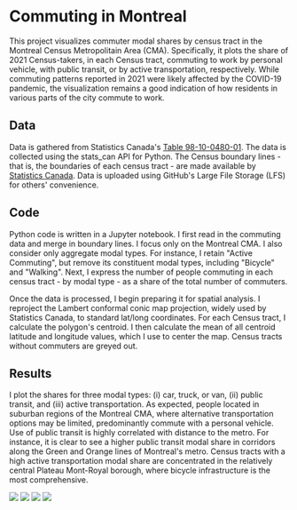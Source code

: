 # Commuting in Montreal
This project visualizes commuter modal shares by census tract in the Montreal Census Metropolitain Area (CMA). Specifically, it plots the share of 2021 Census-takers, in each Census tract, commuting to work by personal vehicle, with public transit, or by active transportation, respectively. While commuting patterns reported in 2021 were likely affected by the COVID-19 pandemic, the visualization remains a good indication of how residents in various parts of the city commute to work.

## Data
Data is gathered from Statistics Canada's [Table 98-10-0480-01](https://www150.statcan.gc.ca/t1/tbl1/en/tv.action?pid=9810048001). The data is collected using the stats_can API for Python. The Census boundary lines - that is, the boundaries of each census tract - are made available by [Statistics Canada](https://www12.statcan.gc.ca/census-recensement/2021/geo/sip-pis/boundary-limites/index2021-eng.cfm?year=21). Data is uploaded using GitHub's Large File Storage (LFS) for others' convenience.

## Code
Python code is written in a Jupyter notebook. I first read in the commuting data and merge in boundary lines. I focus only on the Montreal CMA. I also consider only aggregate modal types. For instance, I retain "Active Commuting", but remove its constituent modal types, including "Bicycle" and "Walking". Next, I express the number of people commuting in each census tract - by modal type - as a share of the total number of commuters. 

Once the data is processed, I begin preparing it for spatial analysis. I reproject the Lambert conformal conic map projection, widely used by Statistics Canada, to standard lat/long coordinates. For each Census tract, I calculate the polygon's centroid. I then calculate the mean of all centroid latitude and longitude values, which I use to center the map. Census tracts without commuters are greyed out.

## Results
I plot the shares for three modal types: (i) car, truck, or van, (ii) public transit, and (iii) active transportation. As expected, people located in suburban regions of the Montreal CMA, where alternative transportation options may be limited, predominantly commute with a personal vehicle. Use of public transit is highly correlated with distance to the metro. For instance, it is clear to see a higher public transit modal share in corridors along the Green and Orange lines of Montreal's metro. Census tracts with a high active transportation modal share are concentrated in the relatively central Plateau Mont-Royal borough, where bicycle infrastructure is the most comprehensive.

<img src="https://github.com/robertialenti/Commuting-in-Montreal/raw/main/figures/Car, truck or van_map.jpg">

<img src="https://github.com/robertialenti/Commuting-in-Montreal/raw/main/figures/Car, truck or van_map.html">

<img src="https://github.com/robertialenti/Commuting-in-Montreal/raw/main/figures/Public transit_map.jpg">

<img src="https://github.com/robertialenti/Commuting-in-Montreal/raw/main/figures/Active transportation_map.jpg">
